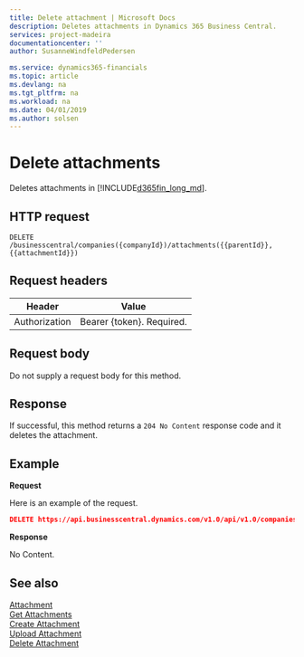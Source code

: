 ```yaml
---
title: Delete attachment | Microsoft Docs
description: Deletes attachments in Dynamics 365 Business Central.
services: project-madeira
documentationcenter: ''
author: SusanneWindfeldPedersen

ms.service: dynamics365-financials
ms.topic: article
ms.devlang: na
ms.tgt_pltfrm: na
ms.workload: na
ms.date: 04/01/2019
ms.author: solsen
---
```


# Delete attachments
Deletes attachments in [!INCLUDE[d365fin_long_md](../../includes/d365fin_long_md.md)].

## HTTP request
```
DELETE /businesscentral/companies({companyId})/attachments({{parentId}},{{attachmentId}})
```

## Request headers

|Header         |Value                     |
|---------------|--------------------------|
|Authorization  |Bearer {token}. Required. |

## Request body
Do not supply a request body for this method.

## Response
If successful, this method returns a ```204 No Content``` response code and it deletes the attachment.

## Example

**Request**

Here is an example of the request.

```json
DELETE https://api.businesscentral.dynamics.com/v1.0/api/v1.0/companies({companyId})/attachments({{parentId}},{{attachmentId}})
```

**Response** 

No Content.



## See also
[Attachment](../resources/dynamics_attachment.md)  
[Get Attachments](dynamics_attachment_get.md)  
[Create Attachment](dynamics_attachment_create.md)  
[Upload Attachment](dynamics_attachment_patch.md)  
[Delete Attachment](dynamics_attachment_delete.md)  
